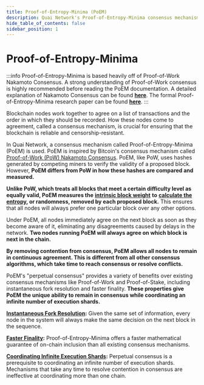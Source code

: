 ```yaml
---
title: Proof-of-Entropy-Minima (PoEM)
description: Quai Network's Proof-of-Entropy-Minima consensus mechanism.
hide_table_of_contents: false
sidebar_position: 1
---
```


# Proof-of-Entropy-Minima

:::info
Proof-of-Entropy-Minima is based heavily off of Proof-of-Work Nakamoto Consensus. A strong understanding of Proof-of-Work consensus is highly recommended before reading the PoEM documentation. A detailed explanation of Nakamoto Consensus can be found [**here**](https://courses.grainger.illinois.edu/ece598pv/sp2021/lectureslides2021/ECE_598_PV_course_notes3.pdf). The formal Proof-of-Entropy-Minima research paper can be found [**here**](https://arxiv.org/abs/2303.04305).
:::

Blockchain nodes work together to agree on a list of transactions and the order in which they should be recorded. How these nodes come to agreement, called a consensus mechanism, is crucial for ensuring that the blockchain is reliable and censorship-resistant.

In Quai Network, a consensus mechanism called Proof-of-Entropy-Minima (PoEM) is used. PoEM is inspired by Bitcoin's consensus mechanism called [Proof-of-Work (PoW) Nakamoto Consensus](https://bitcoin.org/bitcoin.pdf). PoEM, like PoW, uses hashes generated by competing miners to verify the validity of a proposed block. However, **PoEM differs from PoW in how these hashes are compared and measured.**

**Unlike PoW, which treats all blocks that meet a certain difficulty level as equally valid, PoEM measures the** [**intrinsic block weight**](../poem/instant-fork-resolution/intrinsic-block-weight.md) **to** [**calculate the entropy**](../poem/instant-fork-resolution/calc-total-entropy.md)**, or randomness, removed by each proposed block.** This ensures that all nodes will always prefer one particular block over any other options.

Under PoEM, all nodes immediately agree on the next block as soon as they become aware of it, eliminating any disagreements caused by delays in the network. **Two nodes running PoEM will always agree on which block is next in the chain.**

**By removing contention from consensus, PoEM allows all nodes to remain in continuous agreement. This is different from all other consensus algorithms, which take time to reach consensus or resolve conflicts.**

PoEM's "perpetual consensus" provides a variety of benefits over existing consensus mechanisms like Proof-of-Work and Proof-of-Stake, including instantaneous fork resolution and faster finality. **These properties give PoEM the unique ability to remain in consensus while coordinating an infinite number of execution shards.**

[**Instantaneous Fork Resolution**](../poem/instant-fork-resolution/instant-fork-resolution.md)**:** Given the same set of information, every node in the system will always make the same decision on the next block in the sequence.

[**Faster Finality**](../poem/finality/finality.md)**:** Proof-of-Entropy-Minima offers a faster mathematical guarantee of on-chain inclusion than all existing consensus mechanisms.

[**Coordinating Infinite Execution Shards**](../poem/infinite-execution-shards/infinite-execution-shards.md)**:** Perpetual consensus is a prerequisite to coordinating an infinite number of execution shards. Mechanisms that take any time to resolve contention in consensus are ineffective at coordinating more than one chain.
